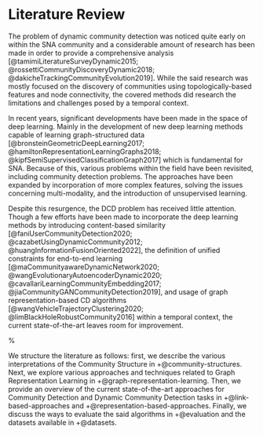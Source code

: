 # Literature Review

The problem of dynamic community detection was noticed quite early on within the SNA community and a considerable amount of research has been made in order to provide a comprehensive analysis [@tamimiLiteratureSurveyDynamic2015; @rossettiCommunityDiscoveryDynamic2018; @dakicheTrackingCommunityEvolution2019]. While the said research was mostly focused on the discovery of communities using topologically-based features and node connectivity, the covered methods did research the limitations and challenges posed by a temporal context.

In recent years, significant developments have been made in the space of deep learning. Mainly in the development of new deep learning methods capable of learning graph-structured data [@bronsteinGeometricDeepLearning2017; @hamiltonRepresentationLearningGraphs2018; @kipfSemiSupervisedClassificationGraph2017] which is fundamental for SNA. Because of this, various problems within the field have been revisited, including community detection problems. The approaches have been expanded by incorporation of more complex features, solving the issues concerning multi-modality, and the introduction of unsupervised learning.

Despite this resurgence, the DCD problem has received little attention. Though a few efforts have been made to incorporate the deep learning methods by introducing content-based similarity [@faniUserCommunityDetection2020; @cazabetUsingDynamicCommunity2012; @huangInformationFusionOriented2022], the definition of unified constraints for end-to-end learning [@maCommunityawareDynamicNetwork2020; @wangEvolutionaryAutoencoderDynamic2020; @cavallariLearningCommunityEmbedding2017; @jiaCommunityGANCommunityDetection2019], and usage of graph representation-based CD algorithms [@wangVehicleTrajectoryClustering2020; @limBlackHoleRobustCommunity2016] within a temporal context, the current state-of-the-art leaves room for improvement.

% 

We structure the literature as follows: first, we describe the various interpretations of the Community Structure in +@community-structures. Next, we explore various approaches and techniques related to Graph Representation Learning in +@graph-representation-learning. Then, we provide an overview of the current state-of-the-art approaches for Community Detection and Dynamic Community Detection tasks in +@link-based-approaches and +@representation-based-approaches. Finally, we discuss the ways to evaluate the said algorithms in +@evaluation and the datasets available in +@datasets.


